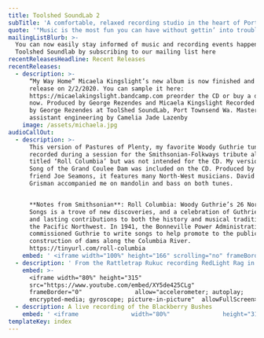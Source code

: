```yaml
---
title: Toolshed SoundLab 2
subTitle: 'A comfortable, relaxed recording studio in the heart of Port Townsend'
quote: '"Music is the most fun you can have without gettin’ into trouble"'
mailingListBlurb: >-
  You can now easily stay informed of music and recording events happening at
  Toolshed Soundlab by subscribing to our mailing list here
recentReleasesHeadline: Recent Releases
recentReleases:
  - description: >-
      “My Way Home” Micaela Kingslight’s new album is now finished and ready to
      release on 2/2/2020. You can sample it here:
      https://micaelakingslight.bandcamp.com preorder the CD or buy a download
      now. Produced by George Rezendes and Micaela Kingslight Recorded and mixed
      by George Rezendes at ToolShed SoundLab, Port Townsend Wa. Mastering and
      assistant engineering by Camelia Jade Lazenby
    image: /assets/michaela.jpg
audioCallOut:
  - description: >-
      This version of Pastures of Plenty, my favorite Woody Guthrie tune, was
      recorded during a session for the Smithsonian-Folkways tribute album
      titled ‘Roll Columbia’ but was not intended for the CD. My version of The
      Song of the Grand Coulee Dam was included on the CD. Produced by my good
      friend Joe Seamons, it features many North-West musicians. David and Tracy
      Grisman accompanied me on mandolin and bass on both tunes.


      **Notes from Smithsonian**: Roll Columbia: Woody Guthrie’s 26 Northwest
      Songs is a trove of new discoveries, and a celebration of Guthrie’s genius
      and lasting contributions to both the history and musical traditions of
      the Pacific Northwest. In 1941, the Bonneville Power Administration
      commissioned Guthrie to write songs to help promote to the public the
      construction of dams along the Columbia River.
      https://tinyurl.com/roll-columbia
    embed: ' <iframe width="100%" height="166" scrolling="no" frameBorder="no" src="https://w.soundcloud.com/player/?url=https%3A//api.soundcloud.com/tracks/309920488&amp;color=ff9900&amp;auto_play=false&amp;hide_related=false&amp;show_comments=true&amp;show_user=true&amp;show_reposts=false"></iframe>'
  - description: ' From the Rattletrap Rukuc recording RedLight Rag in loving memory of Mr. Lucas Hicks'
    embed: >-
      <iframe width="80%" height="315"
      src="https://www.youtube.com/embed/XY5de425CLg"
      frameBorder="0"               allow="accelerometer; autoplay;
      encrypted-media; gyroscope; picture-in-picture"  allowFullScreen></iframe>
  - description: A live recording of the Blackberry Bushes
    embed: ' <iframe               width="80%"               height="315"               src="https://www.youtube.com/embed/9VdG1oicOBA"               frameBorder="0"               allow="accelerometer; autoplay; encrypted-media; gyroscope; picture-in-picture"               allowFullScreen             ></iframe>'
templateKey: index
---
```


